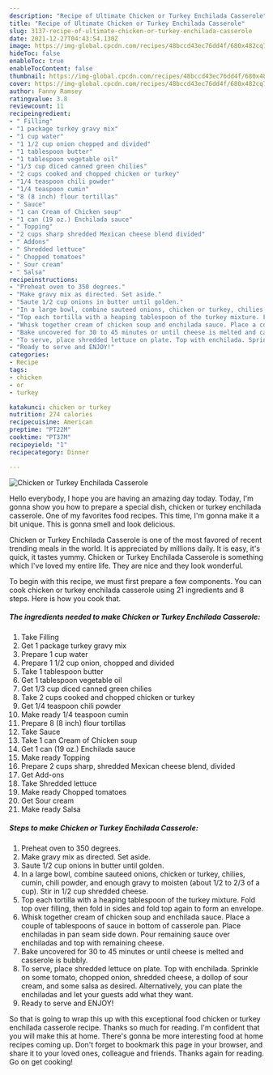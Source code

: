 ```yaml
---
description: "Recipe of Ultimate Chicken or Turkey Enchilada Casserole"
title: "Recipe of Ultimate Chicken or Turkey Enchilada Casserole"
slug: 3137-recipe-of-ultimate-chicken-or-turkey-enchilada-casserole
date: 2021-12-27T04:43:54.130Z
image: https://img-global.cpcdn.com/recipes/48bccd43ec76dd4f/680x482cq70/chicken-or-turkey-enchilada-casserole-recipe-main-photo.jpg
hideToc: false
enableToc: true
enableTocContent: false
thumbnail: https://img-global.cpcdn.com/recipes/48bccd43ec76dd4f/680x482cq70/chicken-or-turkey-enchilada-casserole-recipe-main-photo.jpg
cover: https://img-global.cpcdn.com/recipes/48bccd43ec76dd4f/680x482cq70/chicken-or-turkey-enchilada-casserole-recipe-main-photo.jpg
author: Fanny Ramsey
ratingvalue: 3.8
reviewcount: 11
recipeingredient:
- " Filling"
- "1 package turkey gravy mix"
- "1 cup water"
- "1 1/2 cup onion chopped and divided"
- "1 tablespoon butter"
- "1 tablespoon vegetable oil"
- "1/3 cup diced canned green chilies"
- "2 cups cooked and chopped chicken or turkey"
- "1/4 teaspoon chili powder"
- "1/4 teaspoon cumin"
- "8 (8 inch) flour tortillas"
- " Sauce"
- "1 can Cream of Chicken soup"
- "1 can (19 oz.) Enchilada sauce"
- " Topping"
- "2 cups sharp shredded Mexican cheese blend divided"
- " Addons"
- " Shredded lettuce"
- " Chopped tomatoes"
- " Sour cream"
- " Salsa"
recipeinstructions:
- "Preheat oven to 350 degrees."
- "Make gravy mix as directed. Set aside."
- "Saute 1/2 cup onions in butter until golden."
- "In a large bowl, combine sauteed onions, chicken or turkey, chilies, cumin, chili powder, and enough gravy to moisten (about 1/2 to 2/3 of a cup). Stir in 1/2 cup shredded cheese."
- "Top each tortilla with a heaping tablespoon of the turkey mixture. Fold top over filling, then fold in sides and fold top again to form an envelope."
- "Whisk together cream of chicken soup and enchilada sauce. Place a couple of tablespoons of sauce in bottom of casserole pan. Place enchiladas in pan seam side down. Pour remaining sauce over enchiladas and top with remaining cheese."
- "Bake uncovered for 30 to 45 minutes or until cheese is melted and casserole is bubbly."
- "To serve, place shredded lettuce on plate. Top with enchilada. Sprinkle on some tomato, chopped onion, shredded cheese, a dollop of sour cream, and some salsa as desired. Alternatively, you can plate the enchiladas and let your guests add what they want."
- "Ready to serve and ENJOY!"
categories:
- Recipe
tags:
- chicken
- or
- turkey

katakunci: chicken or turkey 
nutrition: 274 calories
recipecuisine: American
preptime: "PT22M"
cooktime: "PT37M"
recipeyield: "1"
recipecategory: Dinner

---
```



![Chicken or Turkey Enchilada Casserole](https://img-global.cpcdn.com/recipes/48bccd43ec76dd4f/680x482cq70/chicken-or-turkey-enchilada-casserole-recipe-main-photo.jpg)

Hello everybody, I hope you are having an amazing day today. Today, I'm gonna show you how to prepare a special dish, chicken or turkey enchilada casserole. One of my favorites food recipes. This time, I'm gonna make it a bit unique. This is gonna smell and look delicious.

Chicken or Turkey Enchilada Casserole is one of the most favored of recent trending meals in the world. It is appreciated by millions daily. It is easy, it's quick, it tastes yummy. Chicken or Turkey Enchilada Casserole is something which I've loved my entire life. They are nice and they look wonderful.




To begin with this recipe, we must first prepare a few components. You can cook chicken or turkey enchilada casserole using 21 ingredients and 8 steps. Here is how you cook that.

<!--inarticleads1-->

##### The ingredients needed to make Chicken or Turkey Enchilada Casserole:

1. Take  Filling
1. Get 1 package turkey gravy mix
1. Prepare 1 cup water
1. Prepare 1 1/2 cup onion, chopped and divided
1. Take 1 tablespoon butter
1. Get 1 tablespoon vegetable oil
1. Get 1/3 cup diced canned green chilies
1. Take 2 cups cooked and chopped chicken or turkey
1. Get 1/4 teaspoon chili powder
1. Make ready 1/4 teaspoon cumin
1. Prepare 8 (8 inch) flour tortillas
1. Take  Sauce
1. Take 1 can Cream of Chicken soup
1. Get 1 can (19 oz.) Enchilada sauce
1. Make ready  Topping
1. Prepare 2 cups sharp, shredded Mexican cheese blend, divided
1. Get  Add-ons
1. Take  Shredded lettuce
1. Make ready  Chopped tomatoes
1. Get  Sour cream
1. Make ready  Salsa




<!--inarticleads2-->

##### Steps to make Chicken or Turkey Enchilada Casserole:

1. Preheat oven to 350 degrees.
1. Make gravy mix as directed. Set aside.
1. Saute 1/2 cup onions in butter until golden.
1. In a large bowl, combine sauteed onions, chicken or turkey, chilies, cumin, chili powder, and enough gravy to moisten (about 1/2 to 2/3 of a cup). Stir in 1/2 cup shredded cheese.
1. Top each tortilla with a heaping tablespoon of the turkey mixture. Fold top over filling, then fold in sides and fold top again to form an envelope.
1. Whisk together cream of chicken soup and enchilada sauce. Place a couple of tablespoons of sauce in bottom of casserole pan. Place enchiladas in pan seam side down. Pour remaining sauce over enchiladas and top with remaining cheese.
1. Bake uncovered for 30 to 45 minutes or until cheese is melted and casserole is bubbly.
1. To serve, place shredded lettuce on plate. Top with enchilada. Sprinkle on some tomato, chopped onion, shredded cheese, a dollop of sour cream, and some salsa as desired. Alternatively, you can plate the enchiladas and let your guests add what they want.
1. Ready to serve and ENJOY!



So that is going to wrap this up with this exceptional food chicken or turkey enchilada casserole recipe. Thanks so much for reading. I'm confident that you will make this at home. There's gonna be more interesting food at home recipes coming up. Don't forget to bookmark this page in your browser, and share it to your loved ones, colleague and friends. Thanks again for reading. Go on get cooking!
